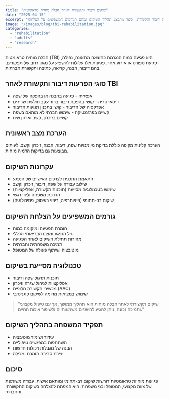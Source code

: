 ```yaml
---
title: "שיקום דיבור ותקשורת לאחר חבלה מוחית טראומטית"
date: "2025-04-15"
excerpt: "פגיעות ראש טראומטיות עלולות לגרום להפרעות דיבור ותקשורת. כיצד מתבצע תהליך השיקום ומהם הגורמים המשפיעים על הצלחתו?"
image: "/images/blog/tbi-rehabilitation.jpg"
categories:
  - "rehabilitation"
  - "adults"
  - "research"
---
```


חבלה מוחית טראומטית (TBI) היא פגיעה במוח הנגרמת כתוצאה מתאונה, נפילה, פגיעת ספורט או אירוע אחר. פגיעות אלו עלולות להשפיע על מגוון רחב של תפקודים, בהם דיבור, הבנה, קריאה, כתיבה ותקשורת חברתית.

## סוגי הפרעות דיבור ותקשורת לאחר TBI

* אפאזיה - פגיעה בהבנה או בהפקה של שפה
* דיסארטריה - קושי בהפקת דיבור ברור עקב חולשת שרירים
* אפרקסיה של הדיבור - קושי בתכנון תנועות הדיבור
* קשיים בפרגמטיקה - שימוש חברתי לא מותאם בשפה
* קשיים בזיכרון, קשב וארגון שיח

## הערכת מצב ראשונית

הערכה קלינית מקיפה כוללת בדיקת מיומנויות שפה, דיבור, הבנה, זיכרון וקשב. לעיתים מבוצעות גם בדיקות הדמיה מוחית.

## עקרונות השיקום

* התאמת התכנית לצרכים האישיים של הנפגע
* שילוב עבודה על שפה, דיבור, זיכרון וקשב
* שימוש בטכנולוגיה מסייעת (תוכנות תקשורת, אפליקציות)
* הדרכת משפחה וליווי רגשי
* שיקום רב-תחומי (פיזיותרפיה, ריפוי בעיסוק, פסיכולוגיה)

## גורמים המשפיעים על הצלחת השיקום

* חומרת הפגיעה ומיקומה במוח
* גיל הנפגע ומצבו הבריאותי הכללי
* מהירות תחילת השיקום לאחר הפגיעה
* תמיכה משפחתית וחברתית
* מוטיבציה ושיתוף פעולה של המטופל

## טכנולוגיה מסייעת בשיקום

* תוכנות תרגול שפה ודיבור
* אפליקציות לניהול שגרה וזיכרון
* מכשירי תקשורת חלופית (AAC)
* שימוש במציאות מדומה לשיקום קוגניטיבי

> "שיקום תקשורתי לאחר חבלה מוחית הוא תהליך ממושך, אך עם טיפול מקצועי ותמיכה נכונה, ניתן להגיע להישגים משמעותיים ולשיפור איכות החיים."

## תפקיד המשפחה בתהליך השיקום

* עידוד ושימור מוטיבציה
* השתתפות במפגשים טיפוליים
* הבנה של מגבלות ויכולות חדשות
* יצירת סביבה תומכת ומכילה

## סיכום

פגיעות מוחיות טראומטיות דורשות שיקום רב-תחומי ומותאם אישית. עבודה משותפת של צוות מקצועי, המטופל ובני משפחתו היא המפתח להצלחה בשיקום התקשורתי והחברתי.
